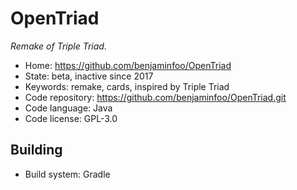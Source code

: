 # OpenTriad

_Remake of Triple Triad._

- Home: https://github.com/benjaminfoo/OpenTriad
- State: beta, inactive since 2017
- Keywords: remake, cards, inspired by Triple Triad
- Code repository: https://github.com/benjaminfoo/OpenTriad.git
- Code language: Java
- Code license: GPL-3.0

## Building

- Build system: Gradle
